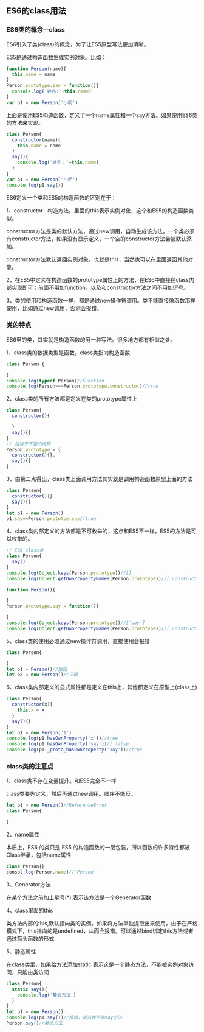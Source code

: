 ## ES6的class用法

### ES6类的概念--class

ES6引入了类(class)的概念，为了让ES5原型写法更加清晰。

ES5是通过构造函数生成实例对象。比如：

```js
function Person(name){
  this.name = name
}
Person.prototype.say = function(){
  console.log('姓名:'+this.name)
}
var p1 = new Person('小明')
```

上面是使用ES5构造函数，定义了一个name属性和一个say方法。如果使用ES6类的方法来实现。

```js
class Person{
  constructor(name){
    this.name = name
  }
  say(){
    console.log('姓名：'+this.name)
  }
}
var p1 = new Person('小明')
console.log(p1.say())
```

ES6定义一个类和ES5的构造函数的区别在于：

1、constructor--构造方法。里面的this表示实例对象，这个和ES5的构造函数类似。

constructor方法是类的默认方法，通过new调用，自动生成该方法，一个类必须有constructor方法，如果没有显示定义，一个空的constructor方法会被默认添加。

constructor方法默认返回实例对象，也就是this，当然也可以在里面返回其他对象。

2、在ES5中定义在构造函数的prototype属性上的方法，在ES6中直接在class内部实现即可；前面不用加function，以及和constructor方法之间不用加逗号。

3、类的使用和构造函数一样，都是通过new操作符调用。类不能直接像函数那样使用，比如通过new调用，否则会报错。

### 类的特点

ES6里的类，其实就是构造函数的另一种写法。很多地方都有相似之处。

1、class类的数据类型是函数，class类指向构造函数

```js
class Person {

}
console.log(typeof Person)//function
console.log(Person===Person.prototype.constructor)//true
```

2、class类的所有方法都是定义在类的prototype属性上

```js
class Person{
  constructor(){

  }
  say(){}
}
// 相当于下面的代码
Person.prototype = {
  constructor(){},
  say(){}
}
```

3、由第二点得出，class类上面调用方法其实就是调用构造函数原型上面的方法

```js
class Person{
  constructor(){}
  say(){}
}
let p1 = new Person()
p1.say==Person.prototpe.say//true
```

4、class类内部定义的方法都是不可枚举的，这点和ES5不一样，ES5的方法是可以枚举的。

```js
// ES6 class类
class Person{
  say()
}
console.log(Object.keys(Person.prototype))//[]
console.log(Object.getOwnPropertyNames(Person.prototype))//['constructor','say']
```

```js
function Person(){

}
Person.prototype.say = function(){

}
console.log(Object.keys(Person.prototype))//['say']
console.log(Object.getOwnPropertyNames(Person.prototype))//['constructor','say']
```

5、class类的使用必须通过new操作符调用，直接使用会报错

```js
class Person{

}
let p1 = Person()//报错
let p2 = new Person()//正确 
```

6、class类内部定义的显式属性都是定义在this上，其他都定义在原型上(class上)

```js
class Person{
  constructor(x){
    this.x = x
  }
  say(){}
}
let p1 = new Person('1')
console.log(p1.hasOwnProperty('x'))//true
console.log(p1.hasOwnProperty('say'))// false
console.log(p1._proto_hasOwnProperty('say'))//true
```

### class类的注意点

1、class类不存在变量提升。和ES5完全不一样

class类要先定义，然后再通过new调用。顺序不能反。

```js
let p1 = new Person()//ReferenceError
class Person{

}
```

2、name属性

本质上，ES6 的类只是 ES5 的构造函数的一层包装，所以函数的许多特性都被Class继承，包括name属性

```js
class Person{}
consol.log(Person.name)//'Person'
```

3、Generator方法

在某个方法之前加上星号(*),表示该方法是一个Generator函数

4、class里面的this

类方法内部的this,默认指向类的实例。如果将方法单独提取出来使用，由于在严格模式下，this指向的是undefined，从而会报错。可以通过bind绑定this方法或者通过箭头函数的形式

5、静态属性

在class类里，如果给方法添加static 表示这是一个静态方法，不能被实例对象访问，只能由类访问

```js
class Person{
  static say(){
    console.log('静态方法')
  }
}
let p1 = new Person()
console.log(p1.say())//报错，提示找不到say方法
Person.say()//静态方法
```







